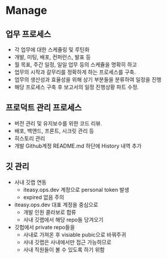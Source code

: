 # Manage

## 업무 프로세스
- 각 업무에 대한 스케쥴링 및 루틴화
- 개발, 미팅, 배포, 컨퍼런스, 발표 등
- 월 목표, 주간 일정, 일일 업무 등의 스케쥴을 명확히 하고
- 업무의 시작과 갈무리를 정확하게 하는 프로세스를 구축.
- 업무의 생산성과 효율성을 위해 상기 부분들을 분류하여 일정을 진행
- 해당 프로세스 구축 후 보고서의 일정 진행상황 파트 수정.


## 프로덕트 관리 프로세스
- 버전 관리 및 유지보수를 위한 코드 리뷰.
- 배포, 백앤드, 프론트, 시크릿 관리 등
- 히스토리 관리
- 개발 Github계정 README.md 하단에 History 내역 추가

## 깃 관리
- 사내 깃랩 연동
  - iteasy.ops.dev 계정으로 personal token 발생
  - expired 없음 주의
- iteasy.ops.dev 대표 계정을 중심으로
  - 개발 인원 콜라보로 합류
  - 사내 깃랩에서 해당 repo들 당겨오기
- 깃헙에서 private repo들을
  - 사내로 가져온 후 visiable pubic으로 바꿔주귀
  - 사내 깃랩은 사내에서만 접근 가능하므로
  - 사내 직원들이 볼 수 있도록 하기 위함